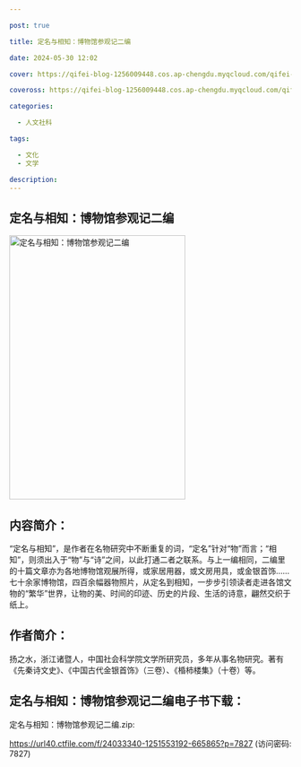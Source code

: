 ```yaml
---

post: true

title: 定名与相知：博物馆参观记二编

date: 2024-05-30 12:02

cover: https://qifei-blog-1256009448.cos.ap-chengdu.myqcloud.com/qifei-blog/413zbgbUOOL.jpg

coveross: https://qifei-blog-1256009448.cos.ap-chengdu.myqcloud.com/qifei-blog/413zbgbUOOL.jpg

categories:

  - 人文社科

tags:

  - 文化
  - 文学

description:
---
```


## 定名与相知：博物馆参观记二编

<img alt="定名与相知：博物馆参观记二编" class="aligncenter loading" data-was-processed="true" decoding="async" fetchpriority="high" height="471" src="https://qifei-blog-1256009448.cos.ap-chengdu.myqcloud.com/qifei-blog/413zbgbUOOL.jpg" style="cursor: zoom-in;" width="314"/>

## 内容简介：

“定名与相知”，是作者在名物研究中不断重复的词，“定名”针对“物”而言；“相知”，则须出入于“物”与“诗”之间，以此打通二者之联系。与上一编相同，二编里的十篇文章亦为各地博物馆观展所得，或家居用器，或文房用具，或金银首饰……七十余家博物馆，四百余幅器物照片，从定名到相知，一步步引领读者走进各馆文物的“繁华”世界，让物的美、时间的印迹、历史的片段、生活的诗意，翩然交织于纸上。

## 作者简介：

扬之水，浙江诸暨人，中国社会科学院文学所研究员，多年从事名物研究。著有《先秦诗文史》、《中国古代金银首饰》（三卷）、《棔柿楼集》（十卷）等。

## 定名与相知：博物馆参观记二编电子书下载：

定名与相知：博物馆参观记二编.zip: 

https://url40.ctfile.com/f/24033340-1251553192-665865?p=7827 (访问密码: 7827)
